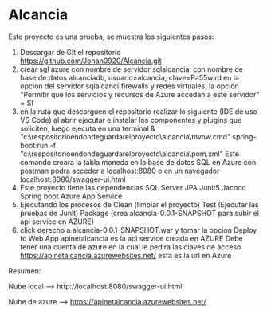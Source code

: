 # Alcancia
Este proyecto es una prueba, se muestra los siguientes pasos:


1. Descargar de Git el repositorio https://github.com/Johan0920/Alcancia.git
2. crear sql azure con nombre de servidor sqlalcancia, con nombre de base de datos alcanciadb, usuario=alcancia, clave=Pa55w.rd
	en la opcion del servidor sqlalcanci|firewalls y redes virtuales, la opción  "Permitir que los servicios y recursos de Azure accedan a este servidor" = SI
3. en la ruta que descarguen el repositorio realizar lo siguiente (IDE de uso VS Code) 
	al abrir ejecutar e instalar los componentes y plugins que soliciten, luego ejecuta en una terminal
	& "c:\respositorioendondeguardarelproyecto\alcancia\mvnw.cmd" spring-boot:run -f "c:\respositorioendondeguardarelproyecto\alcancia\pom.xml"
	Este comando creara la tabla moneda en la base de datos SQL en Azure
	con postman podra acceder a localhost:8080 o en un navegador localhost:8080/swagger-ui.html
4. Este proyecto tiene las dependencias
	SQL Server
	JPA 
	Junit5
	Jacoco
	Spring boot
	Azure App Service
5. Ejecutando los procesos de
	Clean (limpiar el proyecto)
	Test (Ejecutar las pruebas de Junit)
	Package (crea alcancia-0.0.1-SNAPSHOT para subir el api service en AZURE)
6. click derecho a alcancia-0.0.1-SNAPSHOT.war y tomar la opcion Deploy to Web App
	apinetalcancia es la api service creada en AZURE
	Debe tener una cuenta de azure en la cual le pedira las claves de acceso
	https://apinetalcancia.azurewebsites.net/ esta es la url en Azure

Resumen:

Nube local --> http://localhost:8080/swagger-ui.html

Nube de azure --> https://apinetalcancia.azurewebsites.net/
